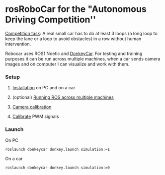 # rosRoboCar for the "Autonomous Driving Competition''
[Competition task](https://www.meetup.com/autonomous-robots-berlin/): A real small car has to do at least 3 loops (a long loop to keep the lane or a loop to avoid obstacles) in a row without human intervention.

Robocar uses ROS1 Noetic and [DonkeyCar](https://docs.donkeycar.com/). For testing and training purposes it can be run across multiple machines, when a car sends camera images and on computer I can visualize and work with them.

### Setup

1. [Installation](https://github.com/CatUnderTheLeaf/rosRoboCar/wiki/Installation) on PC and on a car

2. (optional) [Running ROS across multiple machines](https://github.com/CatUnderTheLeaf/rosRoboCar/wiki/Running-ROS-across-multiple-machines)

3. [Camera calibration](https://github.com/CatUnderTheLeaf/rosRoboCar/wiki/Camera-calibration)

4. [Calibrate](https://docs.donkeycar.com/guide/calibrate/) PWM signals

### Launch

On PC
```
roslaunch donkeycar donkey.launch simulation:=1
```

On a car
```
roslaunch donkeycar donkey.launch simulation:=0
```
